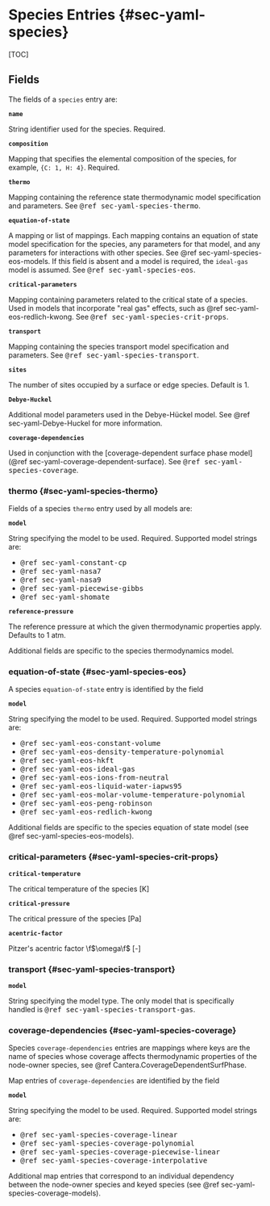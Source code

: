 # Species Entries {#sec-yaml-species}

[TOC]

## Fields

The fields of a `species` entry are:

<b>`name`</b>

String identifier used for the species. Required.

<b>`composition`</b>

Mapping that specifies the elemental composition of the species, for
example, `{C: 1, H: 4}`. Required.

<b>`thermo`</b>

Mapping containing the reference state thermodynamic model
specification and parameters. See <tt>@ref sec-yaml-species-thermo</tt>.

<b>`equation-of-state`</b>

A mapping or list of mappings. Each mapping contains an equation of
state model specification for the species, any parameters for that
model, and any parameters for interactions with other species. See
@ref sec-yaml-species-eos-models. If this field
is absent and a model is required, the `ideal-gas` model is assumed.
See <tt>@ref sec-yaml-species-eos</tt>.

<b>`critical-parameters`</b>

Mapping containing parameters related to the critical state of a
species. Used in models that incorporate "real gas" effects, such
as @ref sec-yaml-eos-redlich-kwong. See <tt>@ref sec-yaml-species-crit-props</tt>.

<b>`transport`</b>

Mapping containing the species transport model specification and
parameters. See <tt>@ref sec-yaml-species-transport</tt>.

<b>`sites`</b>

The number of sites occupied by a surface or edge species. Default is 1.

<b>`Debye-Huckel`</b>

Additional model parameters used in the Debye-Hückel model. See
@ref sec-yaml-Debye-Huckel for more information.

<b>`coverage-dependencies`</b>

Used in conjunction with the [coverage-dependent surface phase
model](@ref sec-yaml-coverage-dependent-surface). See
<tt>@ref sec-yaml-species-coverage</tt>.

### thermo {#sec-yaml-species-thermo}

Fields of a species `thermo` entry used by all models are:

<b>`model`</b>

String specifying the model to be used. Required. Supported model strings are:

-   <tt>@ref sec-yaml-constant-cp</tt>
-   <tt>@ref sec-yaml-nasa7</tt>
-   <tt>@ref sec-yaml-nasa9</tt>
-   <tt>@ref sec-yaml-piecewise-gibbs</tt>
-   <tt>@ref sec-yaml-shomate</tt>

<b>`reference-pressure`</b>

The reference pressure at which the given thermodynamic properties apply.
Defaults to 1 atm.

Additional fields are specific to the species thermodynamics model.

### equation-of-state {#sec-yaml-species-eos}

A species `equation-of-state` entry is identified by the field

<b>`model`</b>

String specifying the model to be used. Required. Supported model strings are:

-   <tt>@ref sec-yaml-eos-constant-volume</tt>
-   <tt>@ref sec-yaml-eos-density-temperature-polynomial</tt>
-   <tt>@ref sec-yaml-eos-hkft</tt>
-   <tt>@ref sec-yaml-eos-ideal-gas</tt>
-   <tt>@ref sec-yaml-eos-ions-from-neutral</tt>
-   <tt>@ref sec-yaml-eos-liquid-water-iapws95</tt>
-   <tt>@ref sec-yaml-eos-molar-volume-temperature-polynomial</tt>
-   <tt>@ref sec-yaml-eos-peng-robinson</tt>
-   <tt>@ref sec-yaml-eos-redlich-kwong</tt>

Additional fields are specific to the species equation of state model
(see @ref sec-yaml-species-eos-models).

### critical-parameters {#sec-yaml-species-crit-props}

<b>`critical-temperature`</b>

The critical temperature of the species \[K\]

<b>`critical-pressure`</b>

The critical pressure of the species \[Pa\]

<b>`acentric-factor`</b>

Pitzer's acentric factor \f$\omega\f$ \[-\]

### transport {#sec-yaml-species-transport}

<b>`model`</b>

String specifying the model type. The only model that is
specifically handled is <tt>@ref sec-yaml-species-transport-gas</tt>.

### coverage-dependencies {#sec-yaml-species-coverage}

Species `coverage-dependencies` entries are mappings where keys are the name of species
whose coverage affects thermodynamic properties of the node-owner species, see
@ref Cantera.CoverageDependentSurfPhase.

Map entries of `coverage-dependencies` are identified by the field

<b>`model`</b>

String specifying the model to be used. Required. Supported model strings are:

-   <tt>@ref sec-yaml-species-coverage-linear</tt>
-   <tt>@ref sec-yaml-species-coverage-polynomial</tt>
-   <tt>@ref sec-yaml-species-coverage-piecewise-linear</tt>
-   <tt>@ref sec-yaml-species-coverage-interpolative</tt>

Additional map entries that correspond to an individual dependency between the
node-owner species and keyed species (see @ref sec-yaml-species-coverage-models).
